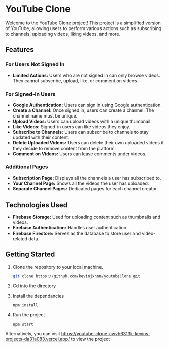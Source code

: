 # YouTube Clone

Welcome to the YouTube Clone project! This project is a simplified version of YouTube, allowing users to perform various actions such as subscribing to channels, uploading videos, liking videos, and more.

## Features

### For Users Not Signed In

- **Limited Actions:** Users who are not signed in can only browse videos. They cannot subscribe, upload, like, or comment on videos.

### For Signed-In Users

- **Google Authentication:** Users can sign in using Google authentication.
- **Create a Channel:** Once signed in, users can create a channel. The channel name must be unique.
- **Upload Videos:** Users can upload videos with a unique thumbnail.
- **Like Videos:** Signed-in users can like videos they enjoy.
- **Subscribe to Channels:** Users can subscribe to channels to stay updated with their content.
- **Delete Uploaded Videos:** Users can delete their own uploaded videos if they decide to remove content from the platform.
- **Comment on Videos:** Users can leave comments under videos.

### Additional Pages

- **Subscription Page:** Displays all the channels a user has subscribed to.
- **Your Channel Page:** Shows all the videos the user has uploaded.
- **Separate Channel Pages:** Dedicated pages for each channel creator.

## Technologies Used

- **Firebase Storage:** Used for uploading content such as thumbnails and videos.
- **Firebase Authentication:** Handles user authentication.
- **Firebase Firestore:** Serves as the database to store user and video-related data.

## Getting Started

1. Clone the repository to your local machine.
   ```bash
   git clone https://github.com/kevinjxhnn/youtubeClone.git
   ```
2. Cd into the directory

3. Install the dependancies

   ```bash
   npm install
   ```

4. Run the project
   ```bash
   npm start
   ```

Alternatively, you can visit https://youtube-clone-cwvh6313k-kevins-projects-da31a083.vercel.app/ to view the project
